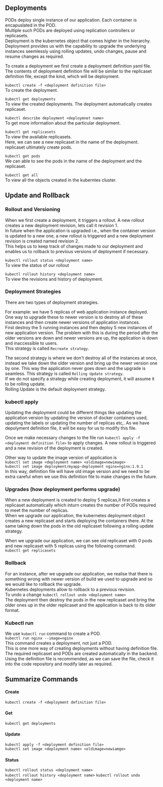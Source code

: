 ## Deployments

PODs deploy single instance of our application.
Each container is encapuslated in the POD.  
Multiple such PODs are deployed using replication controllers or replicasets.  
Deployment is the kubernetes object that comes higher in the hierarchy. 
Deployment provides us with the capability to upgrade the underlying instances seemlessly using rolling updates, undo changes, pause and resume changes as required.  

To create a deployment we first create a deployment definition yaml file.
The contents of deployment definition file will be similar to the replicaset definition file, except the kind, which will be deployment.  

`kubectl create -f <deployment definition file>`  
To create the deployment.  

`kubectl get deployments`  
To view the created deployments. 
The deployment automatically creates replicaset. 

`kubectl describe deployment <deploymnet name>`  
To get more information about the particular deployment.

`kubectl get replicasets`  
To view the available replicasets.  
Here, we can see a new replicaset in the name of the deployment.  
replicaset ultimately create pods.  

`kubectl get pods`  
We can able to see the pods in the name of the deployment and the replicaset.  

`kubectl get all`  
To view all the objects created in the kuberntes cluster.

## Update and Rollback

### Rollout and Versioning

When we first create a deployment, it triggers a rollout. A new rollout creates a new deployment revision, lets call it revision 1.  
In future when the application is upgraded i.e., when the container version is updated to a new one, a new rollout is triggered and a new deployment revision is created named revision 2.  
This helps us to keep track of changes made to our deployment and enables us to rollback to previous versions of deployment if necessary.  

`kubectl rollout status <deployment name>`   
To view the status of our rollout

`kubectl rollout history <deployment name>`   
To view the revisions and history of deployment.  

### Deployment Strategies

There are two types of deployment strategies.

For example:
we have 5 replicas of web application instance deployed.  
One way to upgrade these to newer version is to destroy all of these instances and then create newer versions of application instances.  
First destroy the 5 running instances and then deploy 5 new instances of new application version. The problem with this is during the period after the older versions are down and newer versions are up, the application is down and inaccessible to users.   
This strategy is called `Recreate strategy`.  

The second strategy is where we don't destroy all of the instances at once, instead we take down the older version and bring up the newer version one by one. This way the application never goes down and the upgrade is seamless. This strategy is called `Rolling Update strategy`.  
If we do not specify a strategy while creating deployment, it will assume it to be rolling update.  
Rolling Update is the default deployment strategy.  

### kubectl apply

Updating the deployment could be different things like updating the application version by updating the version of docker containers used, updating the labels or updating the number of replicas etc,.
As we have depolyment definition file, it will be easy for us to modify this file.  

Once we make necessary changes to the file run `kubectl apply -f <deployment definition file>` to apply changes. A new rollout is triggered and a new revision of the deployment is created.  

Other way to update the image version of application is   
`kubectl set image <deployment name> <oldimage=newimage>`   
`kubectl set image deployment/myapp-deployment nginx=nginx:1.9.1`  
In this way, definition file will have old image version and we need to be extra careful when we use this definition file to make changes in the future.   

### Upgrades (how deployment performs upgrade)

When a new deployment is created to deploy 5 replicas,it first creates a replicaset automatically which inturn creates the number of PODs required to meet the number of replicas.  
When we upgrade our application, the kubernetes deployment object creates a new replicaset and starts deploying the containers there. At the same taking down the pods in the old replicaset following a rolling update strategy.

When we upgrade our application, we can see old replicaset with 0 pods and new replicaset with 5 replicas using the following command.  
`kubectl get replicasets`  

### Rollback

For an instance, after we upgrade our application, we realise that there is something wrong with newer version of build we used to upgrade and so we would like to rollback the upgrade.  
Kubernetes deployments allow to rollback to a previous revision.    
To undo a change `kubectl rollout undo <deployment name>`   
The deployment then destroy the pods in the new replicaset and bring the older ones up in the older replicaset and the application is back to its older format.  

### Kubectl run

We use `kubectl run` command to create a POD.  
`kubectl run nginx --image=nginx`  
This command creates a deployment, not just a POD.  
This is one more way of creating deployments without having definition file. The required replicaset and PODs are created automatically in the backend.  
Using the definition file is recommended, as we can save the file, check it into the code repository and modify later as required.  

## Summarize Commands

#### Create
`kubectl create -f <deployment definition file>`  
#### Get
`kubectl get deployments`  
#### Update
`kubectl apply -f <deployment definition file>`  
`kubectl set image <deployment name> <oldimage=newiamge>`  
#### Status
`kubectl rollout status <deployment name>`  
`kubectl rollout history <deployment name>` 
`kubectl rollout undo <deployment name>`  











